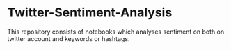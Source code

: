 # Twitter-Sentiment-Analysis
This repository consists of notebooks which analyses sentiment on both on twitter account and keywords or hashtags.
